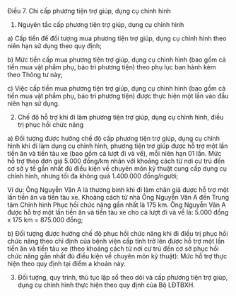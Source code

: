 Điều 7. Chi cấp phương tiện trợ giúp, dụng cụ chỉnh hình

1. Nguyên tắc cấp phương tiện trợ giúp, dụng cụ chỉnh hình

a) Cấp tiền để đối tượng mua phương tiện trợ giúp, dụng cụ chỉnh hình theo niên hạn sử dụng theo quy định;

b) Mức tiền cấp mua phương tiện trợ giúp, dụng cụ chỉnh hình (bao gồm cả tiền mua vật phẩm phụ, bảo trì phương tiện) theo phụ lục ban hành kèm theo Thông tư này;

c) Việc cấp tiền mua phương tiện trợ giúp, dụng cụ chỉnh hình (bao gồm cả tiền mua vật phẩm phụ, bảo trì phương tiện) được thực hiện một lần vào đầu niên hạn sử dụng.

2. Chế độ hỗ trợ khi đi làm phương tiện trợ giúp, dụng cụ chỉnh hình, điều trị phục hồi chức năng

a) Đối tượng được hưởng chế độ cấp phương tiện trợ giúp, dụng cụ chỉnh hình khi đi làm dụng cụ chỉnh hình, phương tiện trợ giúp được hỗ trợ một lần tiền ăn và tiền tàu xe (bao gồm cả lượt đi và về), mỗi niên hạn 01 lần. Mức hỗ trợ theo đơn giá 5.000 đồng/km nhân với khoảng cách từ nơi cư trú đến cơ sở y tế gần nhất đủ điều kiện về chuyên môn kỹ thuật cung cấp dụng cụ chỉnh hình, nhưng tối đa không quá 1.400.000 đồng/người;

Ví dụ: Ông Nguyễn Văn A là thương binh khi đi làm chân giả được hỗ trợ một lần tiền ăn và tiền tàu xe. Khoảng cách từ nhà Ông Nguyễn Văn A đến Trung tâm Chỉnh hình Phục hồi chức năng gần nhất là 175 km. Ông Nguyễn Văn A được hỗ trợ một lần tiền ăn và tiền tàu xe cho cả lượt đi và về là: 5.000 đồng x 175 km = 875.000 đồng;

b) Đối tượng được hưởng chế độ phục hồi chức năng khi đi điều trị phục hồi chức năng theo chỉ định của bệnh viện cấp tỉnh trở lên được hỗ trợ một lần tiền ăn và tiền tàu xe (theo khoảng cách từ nơi cư trú đến cơ sở phục hồi chức năng gần nhất đủ điều kiện về chuyên môn kỹ thuật): Mức hỗ trợ thực hiện theo quy định tại điểm a khoản này.

3. Đối tượng, quy trình, thủ tục lập sổ theo dõi và cấp phương tiện trợ giúp, dụng cụ chỉnh hình thực hiện theo quy định của Bộ LĐTBXH.